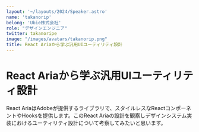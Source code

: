 ```yaml
---
layout: '~/layouts/2024/Speaker.astro'
name: 'takanorip'
belong: 'Ubie株式会社'
role: "デザインエンジニア"
twitter: takanoripe
image: "/images/avatars/takanorip.png"
title: React Ariaから学ぶ汎用UIユーティリティ設計	
---
```


# React Ariaから学ぶ汎用UIユーティリティ設計	

React AriaはAdobeが提供するライブラリで、スタイルレスなReactコンポーネントやHooksを提供します。このReact Ariaの設計を観察しデザインシステム実装におけるユーティリティ設計について考察してみたいと思います。
